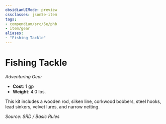 ```yaml
---
obsidianUIMode: preview
cssclasses: json5e-item
tags:
- compendium/src/5e/phb
- item/gear
aliases: 
- "Fishing Tackle"
---
```

# Fishing Tackle
*Adventuring Gear*  

- **Cost**: 1 gp
- **Weight**: 4.0 lbs.

This kit includes a wooden rod, silken line, corkwood bobbers, steel hooks, lead sinkers, velvet lures, and narrow netting.

*Source: SRD / Basic Rules*